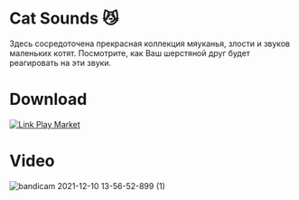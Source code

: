 # Cat Sounds :smirk_cat:
Здесь сосредоточена прекрасная коллекция мяуканья, злости и звуков маленьких котят. Посмотрите, как Ваш шерстяной друг будет реагировать на эти звуки.
# Download
[![Link Play Market](https://i.ibb.co/tCN3pbv/playmarket.png)](https://play.google.com/store/apps/details?id=com.alexeyyuditsky.catsounds)
# Video
![bandicam 2021-12-10 13-56-52-899 (1)](https://user-images.githubusercontent.com/62300353/145533446-56e2786c-69e4-49d0-82fb-bf3ac7930dc6.gif)
